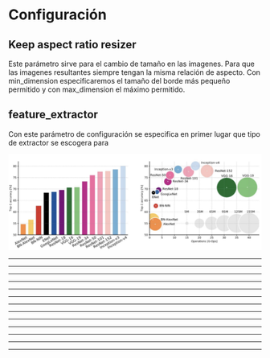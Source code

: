 
# Configuración

Keep aspect ratio resizer
---------
Este parámetro sirve para el cambio de tamaño en las imagenes. Para que las imagenes resultantes siempre tengan la misma relación de aspecto. Con min_dimension especificaremos el tamaño del borde más pequeño permitido y con max_dimension el máximo permitido.

feature_extractor
---------
Con este parámetro de configuración se especifica en primer lugar que tipo de extractor se escogera para 

![alt text](https://github.com/Alejandromndza/TensorFlowResearch/blob/master/comparative.png)


---------
---------
---------
---------
---------
---------
---------
---------
---------
---------
---------
---------
---------
